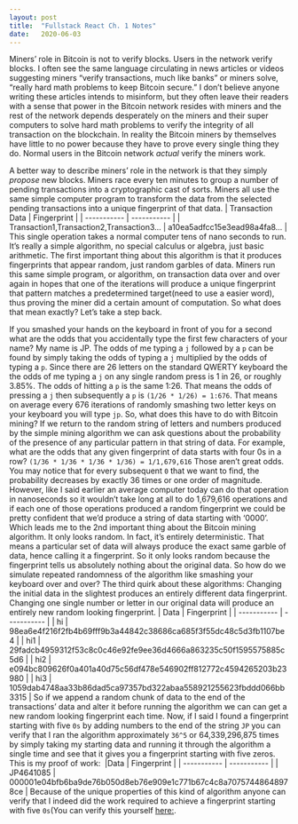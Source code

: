 ```yaml
---
layout: post
title:  "Fullstack React Ch. 1 Notes"
date:   2020-06-03
---
```


Miners’ role in Bitcoin is not to verify blocks. Users in the network verify blocks. I often see the same language circulating in news articles or videos suggesting miners “verify transactions, much like banks” or miners solve, “really hard math problems to keep Bitcoin secure.”  I don’t believe anyone writing these articles intends to misinform, but they often leave their readers with a sense that power in the Bitcoin network resides with miners and the rest of the network depends desperately on the miners and their super computers to solve hard math problems to verify the integrity of all transaction on the blockchain. In reality the Bitcoin miners by themselves have little to no power because they have to prove every single thing they do. Normal users in the Bitcoin network *actual* verify the miners work.  

A better way to describe miners’ role in the network is that they simply _propose_ new blocks. Miners race every ten minutes to group a number of pending transactions into a cryptographic cast of sorts. Miners all use the same simple computer program to transform the data from the selected pending transactions into a unique fingerprint of that data. 
| Transaction Data | Fingerprint |
| ----------- | ----------- |
| Transaction1,Transaction2,Transaction3… | a10ea5adfcc15e3ead98a4fa8… |
This single operation takes a normal computer tens of nano seconds to run. It’s really a simple algorithm, no special calculus or algebra, just basic arithmetic. The first important thing about this algorithm is that it produces fingerprints that appear random, just random garbles of data. Miners run this same simple program, or algorithm, on transaction data over and over again in hopes that one of the iterations will produce a unique fingerprint that pattern matches a predetermined target(need to use a easier word), thus proving the miner did a certain amount of computation. So what does that mean exactly? Let’s take a step back.  

If you smashed your hands on the keyboard in front of you for a second what are the odds that you accidentally type the first few characters of your name? My name is JP. The odds of me typing a `j` followed by a `p` can be found by simply taking the odds of typing a `j` multiplied by the odds of typing a `p`. Since there are 26 letters on the standard QWERTY keyboard the the odds of me typing a `j` on any single random press is 1 in 26, or roughly 3.85%. The odds of hitting a `p` is the same 1:26. That means the odds of pressing a `j` then subsequently a `p` is `(1/26 * 1/26) = 1:676`. That means on average every 676 iterations of randomly smashing two letter keys on your keyboard you will type `jp`.  So, what does this have to do with Bitcoin mining?  If we return to the random string of letters and numbers produced by the simple mining algorithm we can ask questions about the probability of the presence of any particular pattern in that string of data. For example, what are the odds that any given fingerprint of data starts with four 0s in a row? `(1/36 * 1/36 * 1/36 * 1/36) = 1/1,679,616` Those aren’t great odds. You may notice that for every subsequent `0` that we want to find, the probability decreases by exactly 36 times or one order of magnitude. However, like I said earlier an average computer today can do that operation in nanoseconds so it wouldn’t take long at all to do 1,679,616 operations and if each one of those operations produced a random fingerprint we could be pretty confident that we’d produce a string of data starting with ‘0000’. Which leads me to the 2nd important thing about the Bitcoin mining algorithm. It only looks random. In fact, it’s entirely deterministic. That means a particular set of data will always produce the exact same garble of data, hence calling it a fingerprint.  So it only looks random because the fingerprint tells us absolutely nothing about the original data. So how do we simulate repeated randomness of the algorithm like smashing your keyboard over and over? The third quirk about these algorithms: Changing the initial data in the slightest produces an entirely different data fingerprint. Changing one single number or letter in our original data will produce an entirely new random looking fingerprint. 
| Data |	Fingerprint |
| ----------- | ----------- |
| hi |	98ea6e4f216f2fb4b69fff9b3a44842c38686ca685f3f55dc48c5d3fb1107be4 |
| hi1	| 29fadcb4959312f53c8c0c46e92fe9ee36d4666a863235c50f1595575885c5d6 |
| hi2	| e094bc809626f0a401a40d75c56df478e546902ff812772c4594265203b23980 |
| hi3	| 1059dab4748aa33b86dad5ca97357bd322abaa558921255623fbddd066bb3315 |
So if we append a random chunk of data to the end of the transactions’ data and alter it before running the algorithm we can can get a new random looking fingerprint each time. Now, if I said I found a fingerprint starting with five `0s` by adding numbers to the end of the string `JP` you can verify that I ran the algorithm approximately `36^5` or 64,339,296,875 times by simply taking my starting data and running it through the algorithm a single time and see that it gives you a fingerprint starting with five zeros. This is my proof of work: 
|Data	| Fingerprint |
| ----------- | ----------- |
| JP4641085 |	000001e04bfb6ba9de76b050d8eb76e909e1c771b67c4c8a70757448648978ce |
Because of the unique properties of this kind of algorithm anyone can verify that I indeed did the work required to achieve a fingerprint starting with five `0s`(You can verify this yourself [here:](https://emn178.github.io/online-tools/sha256.html).  

